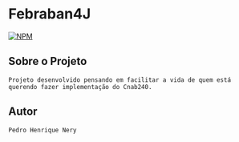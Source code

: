 # Febraban4J

[![NPM](https://img.shields.io/npm/l/react)](https://github.com/nerypedrin01/febraban4j/blob/master/LICENSE)
## Sobre o Projeto
    Projeto desenvolvido pensando em facilitar a vida de quem está querendo fazer implementação do Cnab240.


  ## Autor
    Pedro Henrique Nery
    
